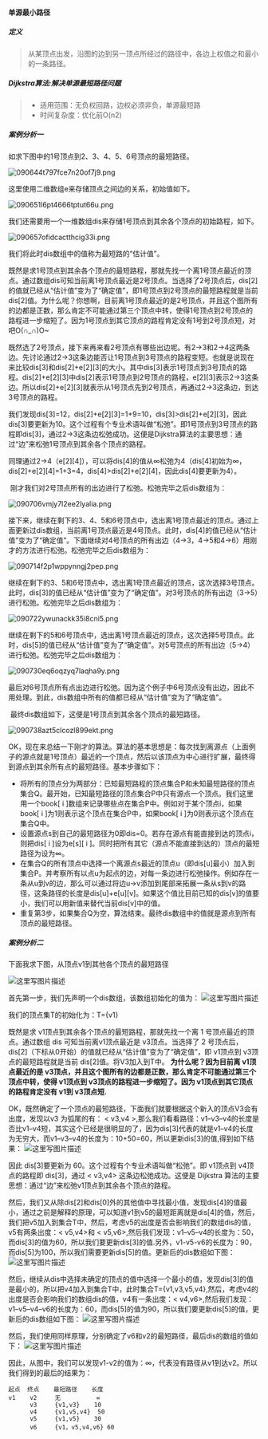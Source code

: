 #### 单源最小路径

##### 定义

> 从某顶点出发，沿图的边到另一顶点所经过的路径中，各边上权值之和最小的一条路径。

##### Dijkstra算法:解决单源最短路径问题

> - 适用范围：无负权回路，边权必须非负，单源最短路 
> - 时间复杂度：优化前O(n2)

##### 案例分析一

如求下图中的1号顶点到2、3、4、5、6号顶点的最短路径。

![090644t797fce7n20of7j9.png](http://bbs.ahalei.com/data/attachment/forum/201403/31/090644t797fce7n20of7j9.png)

这里使用二维数组e来存储顶点之间边的关系，初始值如下。

![090651l6pt4666tptut66u.png](http://bbs.ahalei.com/data/attachment/forum/201403/31/090651l6pt4666tptut66u.png)

我们还需要用一个一维数组dis来存储1号顶点到其余各个顶点的初始路程，如下。

![090657ofidcactthcig33i.png](http://bbs.ahalei.com/data/attachment/forum/201403/31/090657ofidcactthcig33i.png)

我们将此时dis数组中的值称为最短路的“估计值”。

​       既然是求1号顶点到其余各个顶点的最短路程，那就先找一个离1号顶点最近的顶点。通过数组dis可知当前离1号顶点最近是2号顶点。当选择了2号顶点后，dis[2]的值就已经从“估计值”变为了“确定值”，即1号顶点到2号顶点的最短路程就是当前dis[2]值。为什么呢？你想啊，目前离1号顶点最近的是2号顶点，并且这个图所有的边都是正数，那么肯定不可能通过第三个顶点中转，使得1号顶点到2号顶点的路程进一步缩短了。因为1号顶点到其它顶点的路程肯定没有1号到2号顶点短，对吧O(∩_∩)O~

​       既然选了2号顶点，接下来再来看2号顶点有哪些出边呢。有2->3和2->4这两条边。先讨论通过2->3这条边能否让1号顶点到3号顶点的路程变短。也就是说现在来比较dis[3]和dis[2]+e[2][3]的大小。其中dis[3]表示1号顶点到3号顶点的路程。dis[2]+e[2][3]中dis[2]表示1号顶点到2号顶点的路程，e[2][3]表示2->3这条边。所以dis[2]+e[2][3]就表示从1号顶点先到2号顶点，再通过2->3这条边，到达3号顶点的路程。

​       我们发现dis[3]=12，dis[2]+e[2][3]=1+9=10，dis[3]>dis[2]+e[2][3]，因此dis[3]要更新为10。这个过程有个专业术语叫做“松弛”。即1号顶点到3号顶点的路程即dis[3]，通过2->3这条边松弛成功。这便是Dijkstra算法的主要思想：通过“边”来松弛1号顶点到其余各个顶点的路程。

​       同理通过2->4（e[2][4]），可以将dis[4]的值从∞松弛为4（dis[4]初始为∞，dis[2]+e[2][4]=1+3=4，dis[4]>dis[2]+e[2][4]，因此dis[4]要更新为4）。

​       刚才我们对2号顶点所有的出边进行了松弛。松弛完毕之后dis数组为：

![090706vmjy7l2ee2lyalia.png](http://bbs.ahalei.com/data/attachment/forum/201403/31/090706vmjy7l2ee2lyalia.png)

​       接下来，继续在剩下的3、4、5和6号顶点中，选出离1号顶点最近的顶点。通过上面更新过dis数组，当前离1号顶点最近是4号顶点。此时，dis[4]的值已经从“估计值”变为了“确定值”。下面继续对4号顶点的所有出边（4->3，4->5和4->6）用刚才的方法进行松弛。松弛完毕之后dis数组为：

![090714f2p1wppynngj2pep.png](http://bbs.ahalei.com/data/attachment/forum/201403/31/090714f2p1wppynngj2pep.png)

​       继续在剩下的3、5和6号顶点中，选出离1号顶点最近的顶点，这次选择3号顶点。此时，dis[3]的值已经从“估计值”变为了“确定值”。对3号顶点的所有出边（3->5）进行松弛。松弛完毕之后dis数组为：

![090722ywunackk35i8cni5.png](http://bbs.ahalei.com/data/attachment/forum/201403/31/090722ywunackk35i8cni5.png)

​       继续在剩下的5和6号顶点中，选出离1号顶点最近的顶点，这次选择5号顶点。此时，dis[5]的值已经从“估计值”变为了“确定值”。对5号顶点的所有出边（5->4）进行松弛。松弛完毕之后dis数组为：

![090730eq6oqzyq7laqha9y.png](http://bbs.ahalei.com/data/attachment/forum/201403/31/090730eq6oqzyq7laqha9y.png)

​       最后对6号顶点所有点出边进行松弛。因为这个例子中6号顶点没有出边，因此不用处理。到此，dis数组中所有的值都已经从“估计值”变为了“确定值”。

​       最终dis数组如下，这便是1号顶点到其余各个顶点的最短路径。

![090738azt5clcozl899ekt.png](http://bbs.ahalei.com/data/attachment/forum/201403/31/090738azt5clcozl899ekt.png)

​       OK，现在来总结一下刚才的算法。算法的基本思想是：每次找到离源点（上面例子的源点就是1号顶点）最近的一个顶点，然后以该顶点为中心进行扩展，最终得到源点到其余所有点的最短路径。基本步骤如下：

- 将所有的顶点分为两部分：已知最短路程的顶点集合P和未知最短路径的顶点集合Q。最开始，已知最短路径的顶点集合P中只有源点一个顶点。我们这里用一个book[ i ]数组来记录哪些点在集合P中。例如对于某个顶点i，如果book[ i ]为1则表示这个顶点在集合P中，如果book[ i ]为0则表示这个顶点在集合Q中。
- 设置源点s到自己的最短路径为0即dis=0。若存在源点有能直接到达的顶点i，则把dis[ i ]设为e[s][ i ]。同时把所有其它（源点不能直接到达的）顶点的最短路径为设为∞。
- 在集合Q的所有顶点中选择一个离源点s最近的顶点u（即dis[u]最小）加入到集合P。并考察所有以点u为起点的边，对每一条边进行松弛操作。例如存在一条从u到v的边，那么可以通过将边u->v添加到尾部来拓展一条从s到v的路径，这条路径的长度是dis[u]+e[u][v]。如果这个值比目前已知的dis[v]的值要小，我们可以用新值来替代当前dis[v]中的值。
- 重复第3步，如果集合Q为空，算法结束。最终dis数组中的值就是源点到所有顶点的最短路径。

##### 案例分析二

下面我求下图，从顶点v1到其他各个顶点的最短路径

![这里写图片描述](https://img-blog.csdn.net/20170308144724663?watermark/2/text/aHR0cDovL2Jsb2cuY3Nkbi5uZXQvcXFfMzU2NDQyMzQ=/font/5a6L5L2T/fontsize/400/fill/I0JBQkFCMA==/dissolve/70/gravity/SouthEast)

首先第一步，我们先声明一个dis数组，该数组初始化的值为： 
![这里写图片描述](https://img-blog.csdn.net/20170308150247263?watermark/2/text/aHR0cDovL2Jsb2cuY3Nkbi5uZXQvcXFfMzU2NDQyMzQ=/font/5a6L5L2T/fontsize/400/fill/I0JBQkFCMA==/dissolve/70/gravity/SouthEast)

我们的顶点集T的初始化为：T={v1}

既然是求 v1顶点到其余各个顶点的最短路程，那就先找一个离 1 号顶点最近的顶点。通过数组 dis 可知当前离v1顶点最近是 v3顶点。当选择了 2 号顶点后，dis[2]（下标从0开始）的值就已经从“估计值”变为了“确定值”，即 v1顶点到 v3顶点的最短路程就是当前 dis[2]值。将V3加入到T中。 
**为什么呢？因为目前离 v1顶点最近的是 v3顶点，并且这个图所有的边都是正数，那么肯定不可能通过第三个顶点中转，使得 v1顶点到 v3顶点的路程进一步缩短了。因为 v1顶点到其它顶点的路程肯定没有 v1到 v3顶点短.**

OK，既然确定了一个顶点的最短路径，下面我们就要根据这个新入的顶点V3会有出度，发现以v3 为弧尾的有： < v3,v4 >,那么我们看看路径：v1–v3–v4的长度是否比v1–v4短，其实这个已经是很明显的了，因为dis[3]代表的就是v1–v4的长度为无穷大，而v1–v3–v4的长度为：10+50=60，所以更新dis[3]的值,得到如下结果： 
![这里写图片描述](https://img-blog.csdn.net/20170308150707766?watermark/2/text/aHR0cDovL2Jsb2cuY3Nkbi5uZXQvcXFfMzU2NDQyMzQ=/font/5a6L5L2T/fontsize/400/fill/I0JBQkFCMA==/dissolve/70/gravity/SouthEast)

因此 dis[3]要更新为 60。这个过程有个专业术语叫做“松弛”。即 v1顶点到 v4顶点的路程即 dis[3]，通过 < v3,v4> 这条边松弛成功。这便是 Dijkstra 算法的主要思想：通过“边”来松弛v1顶点到其余各个顶点的路程。

然后，我们又从除dis[2]和dis[0]外的其他值中寻找最小值，发现dis[4]的值最小，通过之前是解释的原理，可以知道v1到v5的最短距离就是dis[4]的值，然后，我们把v5加入到集合T中，然后，考虑v5的出度是否会影响我们的数组dis的值，v5有两条出度：< v5,v4>和 < v5,v6>,然后我们发现：v1–v5–v4的长度为：50，而dis[3]的值为60，所以我们要更新dis[3]的值.另外，v1-v5-v6的长度为：90，而dis[5]为100，所以我们需要更新dis[5]的值。更新后的dis数组如下图： 
![这里写图片描述](https://img-blog.csdn.net/20171205193212203?watermark/2/text/aHR0cDovL2Jsb2cuY3Nkbi5uZXQvcXFfMzU2NDQyMzQ=/font/5a6L5L2T/fontsize/400/fill/I0JBQkFCMA==/dissolve/70/gravity/SouthEast)

然后，继续从dis中选择未确定的顶点的值中选择一个最小的值，发现dis[3]的值是最小的，所以把v4加入到集合T中，此时集合T={v1,v3,v5,v4},然后，考虑v4的出度是否会影响我们的数组dis的值，v4有一条出度：< v4,v6>,然后我们发现：v1–v5–v4–v6的长度为：60，而dis[5]的值为90，所以我们要更新dis[5]的值，更新后的dis数组如下图： 
![这里写图片描述](https://img-blog.csdn.net/20170308151732132?watermark/2/text/aHR0cDovL2Jsb2cuY3Nkbi5uZXQvcXFfMzU2NDQyMzQ=/font/5a6L5L2T/fontsize/400/fill/I0JBQkFCMA==/dissolve/70/gravity/SouthEast)

然后，我们使用同样原理，分别确定了v6和v2的最短路径，最后dis的数组的值如下： 
![这里写图片描述](https://img-blog.csdn.net/20170308152038851?watermark/2/text/aHR0cDovL2Jsb2cuY3Nkbi5uZXQvcXFfMzU2NDQyMzQ=/font/5a6L5L2T/fontsize/400/fill/I0JBQkFCMA==/dissolve/70/gravity/SouthEast)

因此，从图中，我们可以发现v1-v2的值为：∞，代表没有路径从v1到达v2。所以我们得到的最后的结果为：

```
起点  终点    最短路径    长度
v1    v2     无          ∞    
      v3     {v1,v3}    10
      v4     {v1,v5,v4}  50
      v5     {v1,v5}    30
      v6     {v1，v5,v4,v6} 60
```